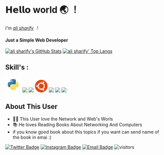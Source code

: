 # 𝗛𝗲𝗹𝗹𝗼 world 🌏 ！ 

*I'm [ali sharify](https://github.com/alisharifyy) ！*

#### Just a Simple Web Developer  #### 


[![ali sharify's GitHub Stats](https://github-readme-stats.vercel.app/api?username=alisharifyy&show_icons=true&include_all_commits=true&theme=tokyonight&count_private=true&line_height=40&cache_seconds=10800)](https://github.com/alisharifyy)
[![ali sharify' Top Langs](https://github-readme-stats.vercel.app/api/top-langs/?username=alisharifyy&langs_count=5&theme=tokyonight&cache_seconds=10800)](https://github.com/alisharifyy)


## Skill's :

<div>
        <code><img height="50" src="https://raw.githubusercontent.com/github/explore/80688e429a7d4ef2fca1e82350fe8e3517d3494d/topics/python/python.png"></code>
        <code><img height="50" src="https://www.britefish.net/wp-content/uploads/2019/07/logo-c-1.png"></code>
        <code><img height="40" src="https://naysan.ca/wp-content/uploads/2020/10/flask_banner.png"></code>
        <code><img height="40" src="https://raw.githubusercontent.com/github/explore/80688e429a7d4ef2fca1e82350fe8e3517d3494d/topics/ubuntu/ubuntu.png"></code>
        <code><img height="40" src="https://cdn.svgporn.com/logos/visual-studio-code.svg"></code>
        <code><img height="40" src="https://upload.wikimedia.org/wikipedia/commons/thumb/3/38/SQLite370.svg/1200px-SQLite370.svg.png"></code>
        <code><img height="40" src="https://www.jodayn.com/wp-content/uploads/2018/05/0009087_course-comptia-network-v6-n10-006-1.jpeg"></code>

</div>

## About This User

- 👨‍💻 This User love the Network and Web's Worls
- :books: He loves Reading Books About Networking And Computers 
- if you know good book about this topics if you want can send name of the book in emai :)


[![Twitter Badge](https://img.shields.io/badge/-Twitter-1da1f2?style=flat-square&labelColor=1da1f2&logo=twitter&logoColor=white&link=https://twitter.com/Yaronzz)](https://twitter.com/alisharify7)
[![Instagram Badge](https://img.shields.io/badge/-Instagram-purple?style=flat&logo=instagram&logoColor=white&link=https://instagram.com/ali._.sharify/)](https://instagram.com/ali._.sharify)
[![Email Badge](https://img.shields.io/badge/-Email-c14438?style=flat-square&logo=Gmail&logoColor=white&link=mailto:yaronhuang@foxmail.com)](mailto:alisharifyoffcial@gmail.com)
![visitors](https://visitor-badge.laobi.icu/badge?page_id=alisharifyy)



